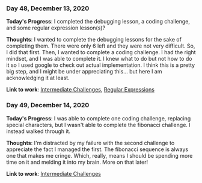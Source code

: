 ### Day 48, December 13, 2020

**Today's Progress**: I completed the debugging lesson, a coding challenge, and some regular expression lesson(s)?

**Thoughts**: I wanted to complete the debugging lessons for the sake of completing them. There were only 6 left and they were not very difficult. So, I did that first. Then, I wanted to complete a coding challenge. I had the right mindset, and I was able to complete it. I knew what to do but not how to do it so I used google to check out actual implementation. I think this is a pretty big step, and I might be under appreciating this... but here I am acknowledging it at least.

**Link to work**: [Intermediate Challenges](https://github.com/jdemarc/100-days-of-code/tree/main/fcc-js-algorithms-dstructures/intermediate-algorithm-scripting), [Regular Expressions](https://github.com/jdemarc/100-days-of-code/tree/main/fcc-js-algorithms-dstructures/regular-expressions)

### Day 49, December 14, 2020

**Today's Progress**: I was able to complete one coding challenge, replacing special characters, but I wasn't able to complete the fibonacci challenge. I instead walked through it.

**Thoughts**: I'm distracted by my failure with the second challenge to appreciate the fact I managed the first. The fibonacci sequence is always one that makes me cringe. Which, really, means I should be spending more time on it and melding it into my brain. More on that later!

**Link to work**: [Intermediate Challenges](https://github.com/jdemarc/100-days-of-code/tree/main/fcc-js-algorithms-dstructures/intermediate-algorithm-scripting)